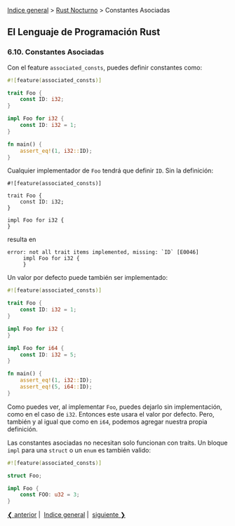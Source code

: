 [Indice general](_index.md) > [Rust Nocturno](ch06-00-nightly-rust.md) >
Constantes Asociadas

## El Lenguaje de Programación Rust

### 6.10. Constantes Asociadas

Con el feature `associated_consts`, puedes definir constantes como:

```rust
#![feature(associated_consts)]

trait Foo {
    const ID: i32;
}

impl Foo for i32 {
    const ID: i32 = 1;
}

fn main() {
    assert_eq!(1, i32::ID);
}
```

Cualquier implementador de `Foo` tendrá que definir `ID`. Sin la definición:

```rust,ignore
#![feature(associated_consts)]

trait Foo {
    const ID: i32;
}

impl Foo for i32 {
}
```

resulta en

```text
error: not all trait items implemented, missing: `ID` [E0046]
     impl Foo for i32 {
     }
```

Un valor por defecto puede también ser implementado:

```rust
#![feature(associated_consts)]

trait Foo {
    const ID: i32 = 1;
}

impl Foo for i32 {
}

impl Foo for i64 {
    const ID: i32 = 5;
}

fn main() {
    assert_eq!(1, i32::ID);
    assert_eq!(5, i64::ID);
}
```

Como puedes ver, al implementar `Foo`, puedes dejarlo sin implementación, como
en el caso de `i32`. Entonces este usara el valor por defecto. Pero, también y
al igual que como en `i64`, podemos agregar nuestra propia definición.

Las constantes asociadas no necesitan solo funcionan con traits. Un bloque
`impl` para una `struct` o un `enum` es también valido:

```rust
#![feature(associated_consts)]

struct Foo;

impl Foo {
    const FOO: u32 = 3;
}
```

[❮ anterior](ch06-09-slice-patterns.md)&nbsp;|&nbsp;
[Indice general](_index.md)&nbsp;|&nbsp;
[siguiente ❯](ch06-11-custom-allocators.md)
